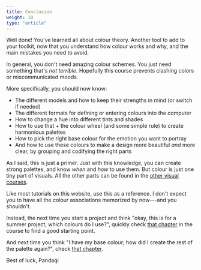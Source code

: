 ```yaml
---
title: Conclusion
weight: 10
type: "article"
---
```


Well done! You've learned all about colour theory. Another tool to add to your toolkit, now that you understand how colour works and why, and the main mistakes you need to avoid.

In general, you don't need amazing colour schemes. You just need something that's _not terrible_. Hopefully this course prevents clashing colors or miscommunicated moods.

More specifically, you should now know:

* The different models and how to keep their strengths in mind (or switch if needed)
* The different formats for defining or entering colours into the computer
* How to change a hue into different tints and shades
* How to use that + the colour wheel (and some simple rule) to create harmonious palettes
* How to pick the right base colour for the emotion you want to portray
* And how to use these colours to make a design more beautiful _and_ more clear, by grouping and codifying the right parts

As I said, this is just a primer. Just with this knowledge, you can create strong palettes, and know _when_ and _how_ to use them. But colour is just one tiny part of visuals. All the other parts can be found in the [other visual courses](/tutorials/visuals/).

Like most tutorials on this website, use this as a reference. I don't expect you to have all the colour associations memorized by now---and you shouldn't. 

Instead, the next time you start a project and think "okay, this is for a summer project, which colours do I use?", quickly check [that chapter](/tutorials/visuals/colour-theory/emotions-and-meaning) in the course to find a good starting point. 

And next time you think "I have my base colour; how did I create the rest of the palette again?", check [that chapter](/tutorials/visuals/colour-theory/harmonies-and-relationships).

Best of luck, Pandaqi